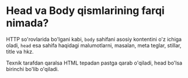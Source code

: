 # Head va Body qismlarining farqi nimada?

HTTP so'rovlarida bo'lgani kabi, `body` sahifani asosiy kontentini o'z ichiga oladi, `head` esa sahifa haqidagi malumotlarni, masalan, meta teglar, stillar, title va hkz.

Texnik tarafdan qaralsa HTML tepadan pastga qarab o'qiladi, head bo'lsa birinchi bo'lib o'qiladi.
